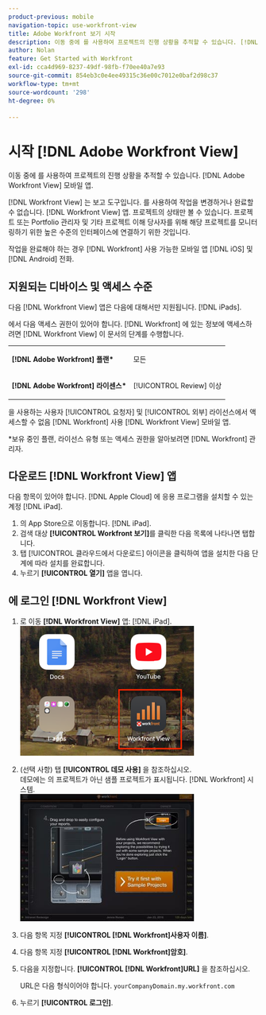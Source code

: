 ```yaml
---
product-previous: mobile
navigation-topic: use-workfront-view
title: Adobe Workfront 보기 시작
description: 이동 중에 를 사용하여 프로젝트의 진행 상황을 추적할 수 있습니다. [!DNL Adobe Workfront] 모바일 앱을 봅니다.
author: Nolan
feature: Get Started with Workfront
exl-id: cca4d969-8237-49df-98fb-f70ee40a7e93
source-git-commit: 854eb3c0e4ee49315c36e00c7012e0baf2d98c37
workflow-type: tm+mt
source-wordcount: '298'
ht-degree: 0%

---
```


# 시작 [!DNL Adobe Workfront View]

이동 중에 를 사용하여 프로젝트의 진행 상황을 추적할 수 있습니다. [!DNL Adobe Workfront View] 모바일 앱.

[!DNL Workfront View] 는 보고 도구입니다. 를 사용하여 작업을 변경하거나 완료할 수 없습니다. [!DNL Workfront View] 앱. 프로젝트의 상태만 볼 수 있습니다. 프로젝트 또는 Portfolio 관리자 및 기타 프로젝트 이해 당사자를 위해 해당 프로젝트를 모니터링하기 위한 높은 수준의 인터페이스에 연결하기 위한 것입니다.

작업을 완료해야 하는 경우 [!DNL Workfront] 사용 가능한 모바일 앱 [!DNL iOS] 및 [!DNL Android] 전화.

## 지원되는 디바이스 및 액세스 수준

다음 [!DNL Workfront View] 앱은 다음에 대해서만 지원됩니다. [!DNL iPads].

에서 다음 액세스 권한이 있어야 합니다. [!DNL Workfront] 에 있는 정보에 액세스하려면 [!DNL Workfront View] 이 문서의 단계를 수행합니다.

<table style="table-layout:auto"> 
 <col> 
 </col> 
 <col> 
 </col> 
 <tbody> 
  <tr> 
   <td role="rowheader"><strong>[!DNL Adobe Workfront] 플랜*</strong></td> 
   <td> <p>모든</p> </td> 
  </tr> 
  <tr> 
   <td role="rowheader"><strong>[!DNL Adobe Workfront] 라이센스*</strong></td> 
   <td> <p>[!UICONTROL Review] 이상</p> </td> 
  </tr> 
 </tbody> 
</table>

을 사용하는 사용자 [!UICONTROL 요청자] 및 [!UICONTROL 외부] 라이선스에서 액세스할 수 없음 [!DNL Workfront] 사용 [!DNL Workfront View] 모바일 앱.

&#42;보유 중인 플랜, 라이선스 유형 또는 액세스 권한을 알아보려면 [!DNL Workfront] 관리자.

## 다운로드 [!DNL Workfront View] 앱

다음 항목이 있어야 합니다. [!DNL Apple Cloud] 에 응용 프로그램을 설치할 수 있는 계정 [!DNL iPad].

1. 의 App Store으로 이동합니다. [!DNL iPad].
1. 검색 대상 **[!UICONTROL Workfront 보기]**&#x200B;를 클릭한 다음 목록에 나타나면 탭합니다.
1. 탭 [!UICONTROL 클라우드에서 다운로드] 아이콘을 클릭하여 앱을 설치한 다음 단계에 따라 설치를 완료합니다.
1. 누르기 **[!UICONTROL 열기]** 앱을 엽니다.

## 에 로그인 [!DNL Workfront View]

1. 로 이동 **[!DNL Workfront View]** 앱: [!DNL iPad].\
   ![workfront_view_app_Adobe.png](assets/workfront-view-app-adobe-350x261.png)

1. (선택 사항) 탭 **[!UICONTROL 데모 사용]** 을 참조하십시오.\
   데모에는 의 프로젝트가 아닌 샘플 프로젝트가 표시됩니다. [!DNL Workfront] 시스템.\
   ![[!DNL workfront_view_demo].jpg](assets/workfront-view-demo-350x256.jpg)

1. 다음 항목 지정 **[!UICONTROL [!DNL Workfront]사용자 이름]**.
1. 다음 항목 지정 **[!UICONTROL [!DNL Workfront]암호]**.
1. 다음을 지정합니다. **[!UICONTROL [!DNL Workfront]URL]** 을 참조하십시오.

   URL은 다음 형식이어야 합니다. `yourCompanyDomain.my.workfront.com`

1. 누르기 **[!UICONTROL 로그인]**.
